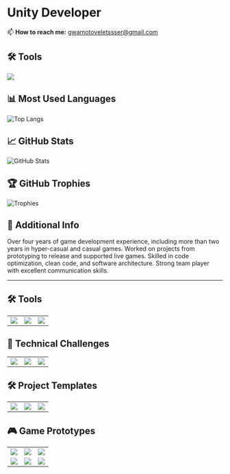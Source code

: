# Unity Developer

📫 **How to reach me:** [gwamotoveletssser@gmail.com](mailto:gwamotoveletssser@gmail.com)

## 🛠 Tools
<p align="left">
  <img src="https://skillicons.dev/icons?i=unity,arduino,cpp,c,cs,git,ps,unreal" />
</p>

## 📊 Most Used Languages
![Top Langs](https://github-readme-stats.vercel.app/api/top-langs/?username=SinlessDevil&layout=compact&theme=dark)

## 📈 GitHub Stats
![GitHub Stats](https://github-readme-stats.vercel.app/api?username=SinlessDevil&show_icons=true&theme=dark)

## 🏆 GitHub Trophies
![Trophies](https://github-profile-trophy.vercel.app/?username=SinlessDevil&theme=dark&no-frame=true&row=1)

## 📜 Additional Info
Over four years of game development experience, including more than two years in
hyper-casual and casual games. Worked on projects from prototyping to release and
supported live games. Skilled in code optimization, clean code, and software architecture.
Strong team player with excellent communication skills.

---

## 🛠 Tools

<table>
  <tr>
    <td>
      <a href="https://github.com/SinlessDevil/Grid_Level_Editor">
        <img src="https://github-readme-stats.vercel.app/api/pin/?username=SinlessDevil&repo=Grid_Level_Editor&theme=dark&show_owner=true" />
      </a>
    </td>
    <td>
      <a href="https://github.com/SinlessDevil/Language_Change_Tools">
        <img src="https://github-readme-stats.vercel.app/api/pin/?username=SinlessDevil&repo=Language_Change_Tools&theme=dark&show_owner=true" />
      </a>
    </td>
    <td>
      <a href="https://github.com/SinlessDevil/Save_System">
        <img src="https://github-readme-stats.vercel.app/api/pin/?username=SinlessDevil&repo=Save_System&theme=dark&show_owner=true" />
      </a>
    </td>
  </tr>
</table>

## 🎯 Technical Challenges

<table>
  <tr>
    <td>
      <a href="https://github.com/SinlessDevil/Test_task_PizzaDelivery">
        <img src="https://github-readme-stats.vercel.app/api/pin/?username=SinlessDevil&repo=Test_task_PizzaDelivery&theme=dark&show_owner=true" />
      </a>
    </td>
    <td>
      <a href="https://github.com/SinlessDevil/Test_Task_Shot_Ball">
        <img src="https://github-readme-stats.vercel.app/api/pin/?username=SinlessDevil&repo=Test_Task_Shot_Ball&theme=dark&show_owner=true" />
      </a>
    </td>
    <td>
      <a href="https://github.com/SinlessDevil/Test_Task_Catch_Fruit">
        <img src="https://github-readme-stats.vercel.app/api/pin/?username=SinlessDevil&repo=Test_Task_Catch_Fruit&theme=dark&show_owner=true" />
      </a>
    </td>
  </tr>
</table>

## 🛠️ Project Templates

<table>
  <tr>
    <td align="center">
      <a href="https://github.com/SinlessDevil/Addressable_Template">
        <img src="https://github-readme-stats.vercel.app/api/pin/?username=SinlessDevil&repo=Addressable_Template&theme=dark" />
      </a>
    </td>
    <td align="center">
      <a href="https://github.com/SinlessDevil/Ecs_Template">
        <img src="https://github-readme-stats.vercel.app/api/pin/?username=SinlessDevil&repo=Ecs_Template&theme=dark" />
      </a>
    </td>
    <td align="center">
      <a href="https://github.com/SinlessDevil/Zenject_Template">
        <img src="https://github-readme-stats.vercel.app/api/pin/?username=SinlessDevil&repo=Zenject_Template&theme=dark" />
      </a>
    </td>
  </tr>
</table>

## 🎮 Game Prototypes

<table>
  <tr>
    <td align="center">
      <a href="https://github.com/SinlessDevil/Inventory_Tetris">
        <img src="https://github-readme-stats.vercel.app/api/pin/?username=SinlessDevil&repo=Inventory_Tetris&theme=dark" />
      </a>
    </td>
    <td align="center">
      <a href="https://github.com/SinlessDevil/Pokemon_Tactical_Role_Play">
        <img src="https://github-readme-stats.vercel.app/api/pin/?username=SinlessDevil&repo=Pokemon_Tactical_Role_Play&theme=dark" />
      </a>
    </td>
    <td align="center">
      <a href="https://github.com/SinlessDevil/Marine_State_io">
        <img src="https://github-readme-stats.vercel.app/api/pin/?username=SinlessDevil&repo=Marine_State_io&theme=dark" />
      </a>
    </td>
  </tr>
  <tr>
    <td align="center">
      <a href="https://github.com/SinlessDevil/Casual_Games_Collection">
        <img src="https://github-readme-stats.vercel.app/api/pin/?username=SinlessDevil&repo=Casual_Games_Collection&theme=dark" />
      </a>
    </td>
    <td align="center">
      <a href="https://github.com/SinlessDevil/Endless_Runner">
        <img src="https://github-readme-stats.vercel.app/api/pin/?username=SinlessDevil&repo=Endless_Runner&theme=dark" />
      </a>
    </td>
    <td align="center">
      <a href="https://github.com/SinlessDevil/Tuto_Ball_Blast_Clone">
        <img src="https://github-readme-stats.vercel.app/api/pin/?username=SinlessDevil&repo=Tuto_Ball_Blast_Clone&theme=dark" />
      </a>
    </td>
  </tr>
</table>
